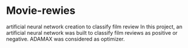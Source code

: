# Movie-rewies
artificial neural network creation to classify film review
In this project, an artificial neural network was built to classify film reviews as positive or negative. ADAMAX was considered as optimizer.
